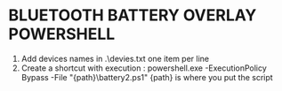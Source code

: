 # BLUETOOTH BATTERY OVERLAY POWERSHELL

1. Add devices names in .\devies.txt one item per line
2. Create a shortcut with execution :
powershell.exe -ExecutionPolicy Bypass -File "{path}\battery2.ps1"
{path} is where you put the script
